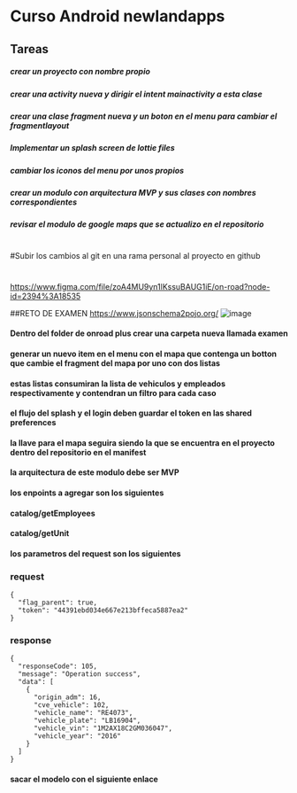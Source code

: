 # Curso Android newlandapps
## Tareas
##### crear un proyecto con nombre propio
##### crear una activity nueva y dirigir el intent mainactivity a esta clase
##### crear una clase fragment nueva y un boton en el menu para cambiar el fragmentlayout
##### Implementar un splash screen de lottie files
##### cambiar los iconos del menu por unos propios
##### crear un modulo con arquitectura MVP y sus clases con nombres correspondientes
##### revisar el modulo de google maps que se actualizo en el repositorio
#
#Subir los cambios al git en una rama personal al proyecto en github
#
#
https://www.figma.com/file/zoA4MU9yn1lKssuBAUG1iE/on-road?node-id=2394%3A18535


##RETO DE EXAMEN
https://www.jsonschema2pojo.org/
![image](https://user-images.githubusercontent.com/98972848/159066372-93460a82-c296-4c2a-b975-16483f4c434f.png)
#### Dentro del folder de onroad plus crear una carpeta nueva llamada examen
#### generar un nuevo item en el menu con el mapa que contenga un botton que cambie el fragment del mapa por uno con dos listas
#### estas listas consumiran la lista de vehiculos y empleados respectivamente y contendran un filtro para cada caso
#### el flujo del splash y el login deben guardar el token en las shared preferences
#### la llave para el mapa seguira siendo la que se encuentra en el proyecto dentro del repositorio en el manifest
#### la arquitectura de este modulo debe ser MVP
#### los enpoints a agregar son los siguientes
#### catalog/getEmployees
#### catalog/getUnit
#### los parametros del request son los siguientes
### request
```
{
  "flag_parent": true,
  "token": "44391ebd034e667e213bffeca5887ea2"
}
```
### response
```
{
  "responseCode": 105,
  "message": "Operation success",
  "data": [
    {
      "origin_adm": 16,
      "cve_vehicle": 102,
      "vehicle_name": "RE4073",
      "vehicle_plate": "LB16904",
      "vehicle_vin": "1M2AX18C2GM036047",
      "vehicle_year": "2016"
    }
  ]
}
```
#### sacar el modelo con el siguiente enlace


